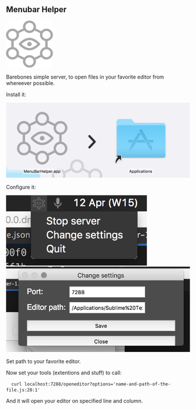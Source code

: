 ## Menubar Helper

![icon](./assets/images/icon-128.png)

Barebones simple server, to open files in your favorite editor from whereever possible.

Install it:

![screen](./assets/images/screen-0.png)


Configure it:

![screen](./assets/images/screen-1.png)
![screen](./assets/images/screen-2.png)

Set path to your favorite editor.

Now set your tools (extentions and stuff) to call:

```shell
  curl localhost:7288/openeditor?options='name-and-path-of-the-file.js:20:1'
```

And it will open your editor on specified line and column.
